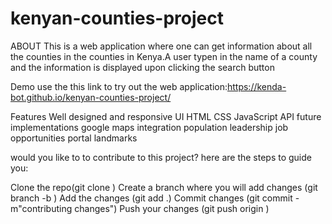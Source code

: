 # kenyan-counties-project
ABOUT
This is a web application where one can get information about  all  the counties in the counties in Kenya.A user typen in the name of a county and the information is displayed upon clicking the search button

Demo
use the this link to try out the web application:https://kenda-bot.github.io/kenyan-counties-project/

Features
Well designed and responsive UI
HTML
CSS
JavaScript
API
future implementations
google maps integration
population 
leadership
job opportunities portal
landmarks

would  you like to  to contribute to this project? here are the steps to guide you:

Clone the repo(git clone <repo link>)
Create a branch where you will add changes (git branch -b <branchname>)
Add the changes (git add .)
Commit changes (git commit -m"contributing changes")
Push your changes (git push origin <branchname>)
